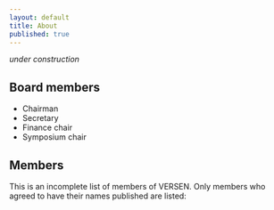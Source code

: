 ```yaml
---
layout: default
title: About
published: true
---
```


_under construction_

## Board members

* Chairman
* Secretary
* Finance chair
* Symposium chair

## Members

This is an incomplete list of members of VERSEN. Only members who agreed to have their names published are listed:

